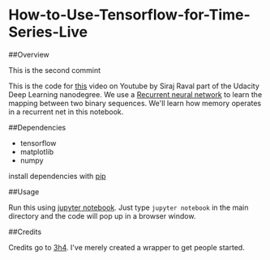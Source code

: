 # How-to-Use-Tensorflow-for-Time-Series-Live

##Overview
 
This is the second commint

This is the code for [this](https://youtu.be/ftMq5ps503w) video on Youtube by Siraj Raval part of the Udacity Deep Learning nanodegree. 
We use a [Recurrent neural network](http://www.wildml.com/2015/09/recurrent-neural-networks-tutorial-part-1-introduction-to-rnns/) 
to learn the mapping between two binary sequences. We'll learn how memory operates in a recurrent net in this notebook.

##Dependencies

* tensorflow
* matplotlib
* numpy

install dependencies with [pip](https://pip.pypa.io/en/stable/)

##Usage

Run this using [jupyter notebook](http://jupyter.readthedocs.io/en/latest/install.html). 
Just type `jupyter notebook` in the main directory and the code will pop up in a browser window. 

##Credits

Credits go to [3h4](https://github.com/3h4). I've merely created a wrapper to get people started.
